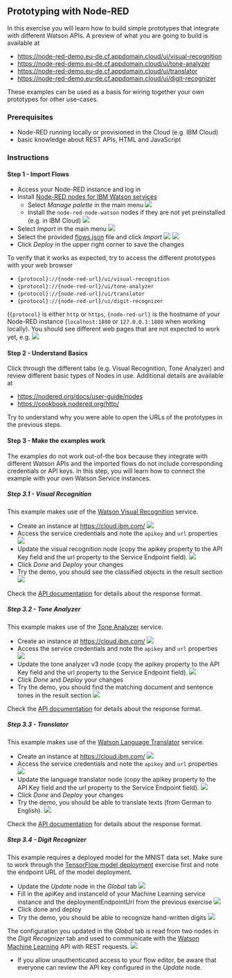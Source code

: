 ## Prototyping with Node-RED

In this exercise you will learn how to build simple prototypes that integrate with different Watson APIs. A preview of what you are going to build is available at
- https://node-red-demo.eu-de.cf.appdomain.cloud/ui/visual-recognition
- https://node-red-demo.eu-de.cf.appdomain.cloud/ui/tone-analyzer
- https://node-red-demo.eu-de.cf.appdomain.cloud/ui/translator
- https://node-red-demo.eu-de.cf.appdomain.cloud/ui/digit-recognizer

These examples can be used as a basis for wiring together your own prototypes for other use-cases.

### Prerequisites
- Node-RED running locally or provisioned in the Cloud (e.g. IBM Cloud)
- basic knowledge about REST APIs, HTML and JavaScript

### Instructions

#### Step 1 - Import Flows
- Access your Node-RED instance and log in
- Install [Node-RED nodes for IBM Watson services](https://flows.nodered.org/node/node-red-node-watson)
  - Select _Manage palette_ in the main menu
  ![](./screenshots/1.png)
  - Install the `node-red-node-watson` nodes if they are not yet preinstalled (e.g. in IBM Cloud)
  ![](./screenshots/2.png)
- Select _Import_ in the main menu
![](./screenshots/3.png)
- Select the provided [flows.json](./flows.json) file and click _Import_ 
![](./screenshots/4.png)
![](./screenshots/5.png)
- Click _Deploy_ in the upper right corner to save the changes

To verify that it works as expected, try to access the different prototypes with your web browser
- `{protocol}://{node-red-url}/ui/visual-recognition`
- `{protocol}://{node-red-url}/ui/tone-analyzer`
- `{protocol}://{node-red-url}/ui/translator`
- `{protocol}://{node-red-url}/ui/digit-recognizer`

(`{protocol}` is either `http` or `https`, `{node-red-url}` is the hostname of your Node-RED instance (`localhost:1880` or `127.0.0.1:1880` when working locally). You should see different web pages that are not expected to work yet, e.g.
![](./screenshots/7.png)


#### Step 2 - Understand Basics
Click through the different tabs (e.g. Visual Recognition, Tone Analyzer) and review different basic types of Nodes in use. Additional details are available at
- https://nodered.org/docs/user-guide/nodes
- https://cookbook.nodered.org/http/

Try to understand why you were able to open the URLs of the prototypes in the previous steps. 
  
#### Step 3 - Make the examples work
The examples do not work out-of-the box because they integrate with different Watson APIs and the imported flows do not include corresponding credentials or API keys. In this step, you will learn how to connect the example with your own Watson Service instances.

##### Step 3.1 - Visual Recognition
This example makes use of the [Watson Visual Recognition](https://www.ibm.com/cloud/watson-visual-recognition) service. 

- Create an instance at https://cloud.ibm.com/
![](./screenshots/8.png)
- Access the service credentials and note the `apikey` and `url` properties
![](./screenshots/9.png)
- Update the visual recognition node (copy the apikey property to the API Key field and the url property to the Service Endpoint field).
![](./screenshots/10.png)
- Click _Done_ and _Deploy_ your changes
- Try the demo, you should see the classified objects in the result section
![](./screenshots/11.png)

Check the [API documentation](https://cloud.ibm.com/apidocs/visual-recognition/visual-recognition-v3) for details about the response format.


##### Step 3.2 - Tone Analyzer
This example makes use of the [Tone Analyzer](https://www.ibm.com/watson/services/tone-analyzer/) service. 

- Create an instance at https://cloud.ibm.com/
![](./screenshots/12.png)
- Access the service credentials and note the `apikey` and `url` properties
![](./screenshots/13.png)
- Update the tone analyzer v3 node (copy the apikey property to the API Key field and the url property to the Service Endpoint field).
![](./screenshots/14.png)
- Click _Done_ and _Deploy_ your changes
- Try the demo, you should find the matching document and sentence tones in the result section
![](./screenshots/15.png)

Check the [API documentation](https://cloud.ibm.com/apidocs/tone-analyzer) for details about the response format.

##### Step 3.3 - Translator
This example makes use of the [Watson Language Translator](https://www.ibm.com/watson/services/tone-analyzer/) service. 

- Create an instance at https://cloud.ibm.com/
![](./screenshots/16.png)
- Access the service credentials and note the `apikey` and `url` properties
![](./screenshots/17.png)
- Update the language translator node (copy the apikey property to the API Key field and the url property to the Service Endpoint field).
![](./screenshots/18.png)
- Click _Done_ and _Deploy_ your changes
- Try the demo, you should be able to translate texts (from German to English).
![](./screenshots/19.png)

Check the [API documentation](https://cloud.ibm.com/apidocs/language-translator) for details about the response format.

##### Step 3.4 - Digit Recognizer
This example requires a deployed model for the MNIST data set. Make sure to work through the [TensorFlow model deployment](../tf-model-deployment) exercise first and note the endpoint URL of the model deployment.

- Update the _Update_ node in the _Global_ tab
![](./screenshots/20.png)
- Fill in the apiKey and instanceId of your Machine Learning service instance and the deploymentEndpointUrl from the previous exercise
![](./screenshots/21.png)
- Click done and deploy
- Try the demo, you should be able to recognize hand-written digits
![](./screenshots/22.png)

The configuration you updated in the _Global_ tab is read from two nodes in the _Digit Recognizer_ tab and used to communicate with the [Watson Machine Learning](https://watson-ml-api.mybluemix.net/#!/Deployments/listAllDeployments) API with REST requests.
![](./screenshots/23.png)
- If you allow unauthenticated access to your flow editor, be aware that everyone can review the API key configured in the _Update_ node.
